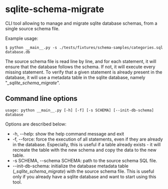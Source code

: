 # sqlite-schema-migrate

CLI tool allowing to manage and migrate sqlite database schemas,
from a single source schema file.

Example usage:

```
$ python __main__.py -s ./tests/fixtures/schema-samples/categories.sql database.db
```

The source schema file is read line by line, and for each statement, it will ensure that
the database follows the schema. If not, it will execute every missing statement.
To verify that a given statement is already present in the database, it will use a metadata
table in the sqlite database, namely "*_sqlite_schema_migrate*".


## Command line options

```
usage: python __main__.py [-h] [-f] [-s SCHEMA] [--init-db-schema] database
```

Options are described below:

- -h, --help: show the help command message and exit
- -f, --force: force the execution of all statements, even if they are already in the database. Especially, this is useful if a table already exists - it will recreate the table with the new schema and copy the data to the new table.
- -s SCHEMA, --schema SCHEMA: path to the source schema SQL file.
- --init-db-schema: initialize the database metadata table (*_sqlite_schema_migrate*) with the source schema file. This is useful only if you already have a sqlite database and want to start using this tool.
